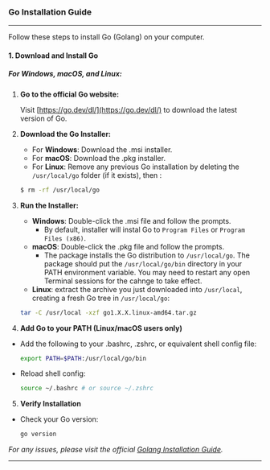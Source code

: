 ### **Go** Installation Guide

---

Follow these steps to install Go (Golang) on your computer.

#### 1. Download and Install Go

##### For Windows, macOS, and Linux:

1. **Go to the official Go website:**

   Visit [https://go.dev/dl/](https://go.dev/dl/) to download the latest version of Go.

2. **Download the Go Installer:**

   - For **Windows**: Download the .msi installer.
   - For **macOS**: Download the .pkg installer.
   - For **Linux**: Remove any previous Go installation by deleting the `/usr/local/go` folder (if it exists), then :

   ```bash
   $ rm -rf /usr/local/go
   ```

3. **Run the Installer:**

   - **Windows**: Double-click the .msi file and follow the prompts.
     - By default, installer will instal Go to `Program Files` or `Program Files (x86)`.
   - **macOS**: Double-click the .pkg file and follow the prompts.
     - The package installs the Go distribution to `/usr/local/go`. The package should put the `/usr/local/go/bin` directory in your PATH environment variable. You may need to restart any open Terminal sessions for the cahnge to take effect.
   - **Linux**: extract the archive you just downloaded into `/usr/local`, creating a fresh Go tree in `/usr/local/go`:

   ```bash
   tar -C /usr/local -xzf go1.X.X.linux-amd64.tar.gz
   ```

4. **Add Go to your PATH (Linux/macOS users only)**

- Add the following to your .bashrc, .zshrc, or equivalent shell config file:
  ```bash
  export PATH=$PATH:/usr/local/go/bin
  ```
- Reload shell config:
  ```bash
  source ~/.bashrc # or source ~/.zshrc
  ```

5. **Verify Installation**

- Check your Go version:
  ```bash
  go version
  ```

_For any issues, please visit the official [Golang Installation Guide](https://go.dev/doc/install)._

---

